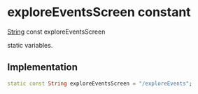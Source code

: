 


# exploreEventsScreen constant







[String](https://api.flutter.dev/flutter/dart-core/String-class.html) const exploreEventsScreen
  




<p>static variables.</p>



## Implementation

```dart
static const String exploreEventsScreen = "/exploreEvents";
```







